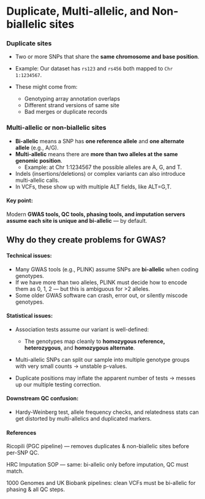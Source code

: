 # Duplicate, Multi-allelic, and Non-biallelic sites

### Duplicate sites

-   Two or more SNPs that share the **same chromosome and base
    position**.

-   Example: Our dataset has `rs123` and `rs456` both mapped to
    `Chr 1:1234567`.

-   These might come from:

    -   Genotyping array annotation overlaps
    -   Different strand versions of same site
    -   Bad merges or duplicate records

### Multi-allelic or non-biallelic sites

-   **Bi-allelic** means a SNP has **one reference allele** and **one
    alternate allele** (e.g., A/G).
-   **Multi-allelic** means there are **more than two alleles at the
    same genomic position**.
    -   Example: at Chr 1:1234567 the possible alleles are A, G, and T.
-   Indels (insertions/deletions) or complex variants can also introduce
    multi-allelic calls.
-   In VCFs, these show up with multiple ALT fields, like ALT=G,T.

#### Key point:

Modern **GWAS tools, QC tools, phasing tools, and imputation servers
assume each site is unique and bi-allelic** — by default.

## Why do they create problems for GWAS?

#### Technical issues:

-   Many GWAS tools (e.g., PLINK) assume SNPs are **bi-allelic** when
    coding genotypes.
-   If we have more than two alleles, PLINK must decide how to encode
    them as 0, 1, 2 — but this is ambiguous for &gt;2 alleles.
-   Some older GWAS software can crash, error out, or silently miscode
    genotypes.

#### Statistical issues:

-   Association tests assume our variant is well-defined:

    -   The genotypes map cleanly to **homozygous reference,
        heterozygous**, and **homozygous alternate**.

-   Multi-allelic SNPs can split our sample into multiple genotype
    groups with very small counts → unstable p-values.

-   Duplicate positions may inflate the apparent number of tests →
    messes up our multiple testing correction.

#### Downstream QC confusion:

-   Hardy-Weinberg test, allele frequency checks, and relatedness stats
    can get distorted by multi-allelics and duplicated markers.

#### References

Ricopili (PGC pipeline) — removes duplicates & non-biallelic sites
before per-SNP QC.

HRC Imputation SOP — same: bi-allelic only before imputation, QC must
match.

1000 Genomes and UK Biobank pipelines: clean VCFs must be bi-allelic for
phasing & all QC steps.
